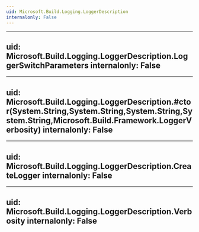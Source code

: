 ```yaml
---
uid: Microsoft.Build.Logging.LoggerDescription
internalonly: False
---
```


---
uid: Microsoft.Build.Logging.LoggerDescription.LoggerSwitchParameters
internalonly: False
---

---
uid: Microsoft.Build.Logging.LoggerDescription.#ctor(System.String,System.String,System.String,System.String,Microsoft.Build.Framework.LoggerVerbosity)
internalonly: False
---

---
uid: Microsoft.Build.Logging.LoggerDescription.CreateLogger
internalonly: False
---

---
uid: Microsoft.Build.Logging.LoggerDescription.Verbosity
internalonly: False
---
